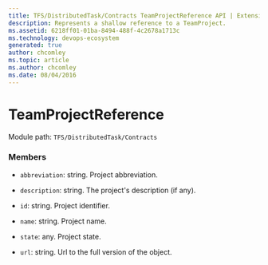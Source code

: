 ```yaml
---
title: TFS/DistributedTask/Contracts TeamProjectReference API | Extensions for Azure DevOps Services
description: Represents a shallow reference to a TeamProject.
ms.assetid: 6218ff01-01ba-8494-488f-4c2678a1713c
ms.technology: devops-ecosystem
generated: true
author: chcomley
ms.topic: article
ms.author: chcomley
ms.date: 08/04/2016
---
```


# TeamProjectReference

Module path: `TFS/DistributedTask/Contracts`


### Members

* `abbreviation`: string. Project abbreviation.

* `description`: string. The project&#x27;s description (if any).

* `id`: string. Project identifier.

* `name`: string. Project name.

* `state`: any. Project state.

* `url`: string. Url to the full version of the object.

